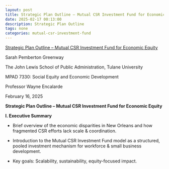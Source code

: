 ```yaml
---
layout: post
title: Strategic Plan Outline – Mutual CSR Investment Fund for Economic Equity
date: 2025-02-17 00:13:00
description: Strategic Plan Outline
tags: none
categories: mutual-csr-investment-fund
---
```


<u>Strategic Plan Outline – Mutual CSR Investment Fund for Economic
Equity</u>

Sarah Pemberton Greenway

The John Lewis School of Public Administration, Tulane University

MPAD 7330: Social Equity and Economic Development

Professor Wayne Encalarde

February 16, 2025

**Strategic Plan Outline – Mutual CSR Investment Fund for Economic
Equity**

**I. Executive Summary**

- Brief overview of the economic disparities in New Orleans and how
  fragmented CSR efforts lack scale & coordination.

- Introduction to the Mutual CSR Investment Fund model as a structured,
  pooled investment mechanism for workforce & small business
  development.

- Key goals: Scalability, sustainability, equity-focused impact.
